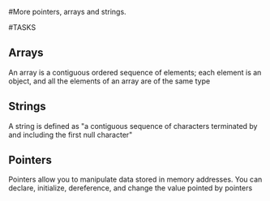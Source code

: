 #More pointers, arrays and strings.

#TASKS
## Arrays

An array is a contiguous ordered sequence of elements; each element is an object, and all the elements of an array are of the same type

## Strings
A string is defined as "a contiguous sequence of characters terminated by and including the first null character"

## Pointers
Pointers  allow you to manipulate data stored in memory addresses. You can declare, initialize, dereference, and change the value pointed by pointers
